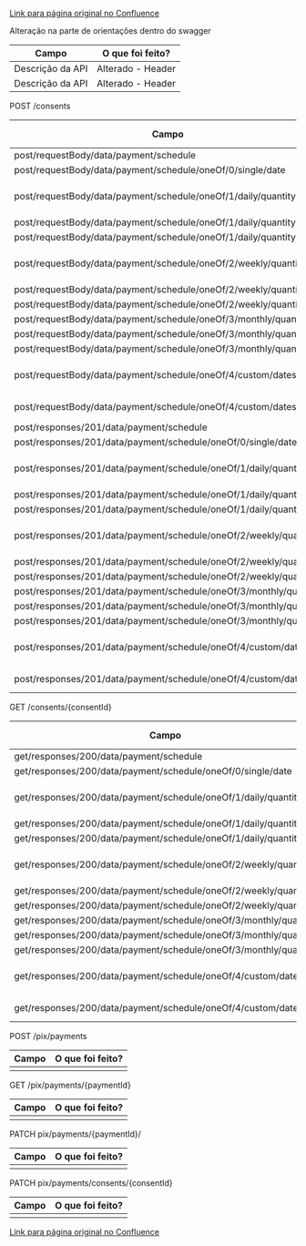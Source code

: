 [Link para página original no Confluence](https://openfinancebrasil.atlassian.net/wiki/spaces/OF/pages/223773453)

Alteração na parte de orientações dentro do swagger

| **Campo** | **O que foi feito?** |
| --- | --- |
| Descrição da API | Alterado - Header |
| Descrição da API | Alterado - Header |

 POST /consents

| **Campo** | **O que foi feito?** |
| --- | --- |
| post/requestBody/data/payment/schedule | description |
| post/requestBody/data/payment/schedule/oneOf/0/single/date | description |
| post/requestBody/data/payment/schedule/oneOf/1/daily/quantity | Adicionado - "description" |
| post/requestBody/data/payment/schedule/oneOf/1/daily/quantity | maximum |
| post/requestBody/data/payment/schedule/oneOf/1/daily/quantity | minimum |
| post/requestBody/data/payment/schedule/oneOf/2/weekly/quantity | Adicionado - "description" |
| post/requestBody/data/payment/schedule/oneOf/2/weekly/quantity | maximum |
| post/requestBody/data/payment/schedule/oneOf/2/weekly/quantity | minimum |
| post/requestBody/data/payment/schedule/oneOf/3/monthly/quantity | example |
| post/requestBody/data/payment/schedule/oneOf/3/monthly/quantity | maximum |
| post/requestBody/data/payment/schedule/oneOf/3/monthly/quantity | minimum |
| post/requestBody/data/payment/schedule/oneOf/4/custom/dates | Adicionado - "maxItems" |
| post/requestBody/data/payment/schedule/oneOf/4/custom/dates | Adicionado - "minItems" |
| post/responses/201/data/payment/schedule | description |
| post/responses/201/data/payment/schedule/oneOf/0/single/date | description |
| post/responses/201/data/payment/schedule/oneOf/1/daily/quantity | Adicionado - "description" |
| post/responses/201/data/payment/schedule/oneOf/1/daily/quantity | maximum |
| post/responses/201/data/payment/schedule/oneOf/1/daily/quantity | minimum |
| post/responses/201/data/payment/schedule/oneOf/2/weekly/quantity | Adicionado - "description" |
| post/responses/201/data/payment/schedule/oneOf/2/weekly/quantity | maximum |
| post/responses/201/data/payment/schedule/oneOf/2/weekly/quantity | minimum |
| post/responses/201/data/payment/schedule/oneOf/3/monthly/quantity | example |
| post/responses/201/data/payment/schedule/oneOf/3/monthly/quantity | maximum |
| post/responses/201/data/payment/schedule/oneOf/3/monthly/quantity | minimum |
| post/responses/201/data/payment/schedule/oneOf/4/custom/dates | Adicionado - "maxItems" |
| post/responses/201/data/payment/schedule/oneOf/4/custom/dates | Adicionado - "minItems" |

 GET /consents/{consentId}

| **Campo** | **O que foi feito?** |
| --- | --- |
| get/responses/200/data/payment/schedule | description |
| get/responses/200/data/payment/schedule/oneOf/0/single/date | description |
| get/responses/200/data/payment/schedule/oneOf/1/daily/quantity | Adicionado - "description" |
| get/responses/200/data/payment/schedule/oneOf/1/daily/quantity | maximum |
| get/responses/200/data/payment/schedule/oneOf/1/daily/quantity | minimum |
| get/responses/200/data/payment/schedule/oneOf/2/weekly/quantity | Adicionado - "description" |
| get/responses/200/data/payment/schedule/oneOf/2/weekly/quantity | maximum |
| get/responses/200/data/payment/schedule/oneOf/2/weekly/quantity | minimum |
| get/responses/200/data/payment/schedule/oneOf/3/monthly/quantity | example |
| get/responses/200/data/payment/schedule/oneOf/3/monthly/quantity | maximum |
| get/responses/200/data/payment/schedule/oneOf/3/monthly/quantity | minimum |
| get/responses/200/data/payment/schedule/oneOf/4/custom/dates | Adicionado - "maxItems" |
| get/responses/200/data/payment/schedule/oneOf/4/custom/dates | Adicionado - "minItems" |

 POST /pix/payments

| **Campo** | **O que foi feito?** |
| --- | --- |
|  |  |

 GET /pix/payments/{paymentId}

| **Campo** | **O que foi feito?** |
| --- | --- |
|  |  |

 PATCH pix/payments/{paymentId}/

| **Campo** | **O que foi feito?** |
| --- | --- |
|  |  |

 PATCH pix/payments/consents/{consentId}

| **Campo** | **O que foi feito?** |
| --- | --- |
|  |  |

[Link para página original no Confluence](https://openfinancebrasil.atlassian.net/wiki/spaces/OF/pages/223773453)